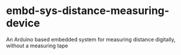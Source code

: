 # embd-sys-distance-measuring-device
An Arduino based embedded system for measuring distance digitally, without a measuring tape
